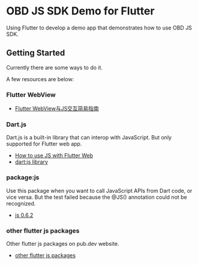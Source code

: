 # OBD JS SDK Demo for Flutter

Using Flutter to develop a demo app that demonstrates how to use OBD JS SDK.

## Getting Started

Currently there are some ways to do it.

A few resources are below:

### Flutter WebView

- [Flutter WebView与JS交互简易指南](https://juejin.im/post/5ca1da31e51d4509ea3d0540)

### Dart.js

Dart.js is a built-in library that can interop with JavaScript. But only supported for Flutter web app.

- [How to use JS with Flutter Web](https://fireship.io/snippets/using-js-with-flutter-web/)
- [dart:js library](https://api.dart.dev/stable/2.8.4/dart-js/dart-js-library.html)

### package:js

Use this package when you want to call JavaScript APIs from Dart code, or vice versa.
But the test failed because the @JS() annotation could not be recognized.

- [js 0.6.2](https://pub.dev/packages/js)

### other flutter js packages

Other flutter js packages on pub.dev website.

- [other flutter js packages](https://pub.dev/packages?q=js)